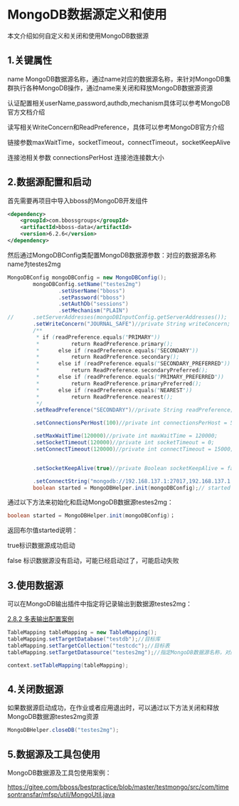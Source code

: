 # MongoDB数据源定义和使用

本文介绍如何自定义和关闭和使用MongoDB数据源

## 1.关键属性

name   MongoDB数据源名称，通过name对应的数据源名称，来针对MongoDB集群执行各种MongoDB操作，通过name来关闭和释放MongoDB数据源资源

认证配置相关userName,password,authdb,mechanism具体可以参考MongoDB官方文档介绍

读写相关WriteConcern和ReadPreference，具体可以参考MongoDB官方介绍

链接参数maxWaitTime，socketTimeout，connectTimeout，socketKeepAlive

连接池相关参数 connectionsPerHost  连接池连接数大小

## 2.数据源配置和启动

首先需要再项目中导入bboss的MongoDB开发组件

```xml
<dependency>
    <groupId>com.bbossgroups</groupId>
    <artifactId>bboss-data</artifactId>
    <version>6.2.6</version>
</dependency>
```

然后通过MongoDBConfig类配置MongoDB数据源参数：对应的数据源名称name为testes2mg

```java
MongoDBConfig mongoDBConfig = new MongoDBConfig();
		mongoDBConfig.setName("testes2mg")
				.setUserName("bboss")
				.setPassword("bboss")
				.setAuthDb("sessions")
				.setMechanism("PLAIN")
//		.setServerAddresses(mongoDBInputConfig.getServerAddresses());
		.setWriteConcern("JOURNAL_SAFE")//private String writeConcern;
		/**
		 * if (readPreference.equals("PRIMARY"))
		 * 			return ReadPreference.primary();
		 * 		else if (readPreference.equals("SECONDARY"))
		 * 			return ReadPreference.secondary();
		 * 		else if (readPreference.equals("SECONDARY_PREFERRED"))
		 * 			return ReadPreference.secondaryPreferred();
		 * 		else if (readPreference.equals("PRIMARY_PREFERRED"))
		 * 			return ReadPreference.primaryPreferred();
		 * 		else if (readPreference.equals("NEAREST"))
		 * 			return ReadPreference.nearest();
		 */
		.setReadPreference("SECONDARY")//private String readPreference;

		.setConnectionsPerHost(100)//private int connectionsPerHost = 50;

		.setMaxWaitTime(120000)//private int maxWaitTime = 120000;
		.setSocketTimeout(120000)//private int socketTimeout = 0;
		.setConnectTimeout(120000)//private int connectTimeout = 15000;


		.setSocketKeepAlive(true)//private Boolean socketKeepAlive = false;

		.setConnectString("mongodb://192.168.137.1:27017,192.168.137.1:27018,192.168.137.1:27019/?replicaSet=rs0");
		boolean started = MongoDBHelper.init(mongoDBConfig);// started true标识数据源成功启动，false 标识数据源没有启动，可能已经启动过了，可能启动失败
```

通过以下方法来初始化和启动MongoDB数据源testes2mg：

```java
boolean started = MongoDBHelper.init(mongoDBConfig)；
```

返回布尔值started说明：

 true标识数据源成功启动

false 标识数据源没有启动，可能已经启动过了，可能启动失败

## 3.使用数据源

可以在MongoDB输出插件中指定将记录输出到数据源testes2mg：

[2.8.2 多表输出配置案例](https://esdoc.bbossgroups.com/#/datatran-plugins?id=_282-多表输出配置案例)

```java
TableMapping tableMapping = new TableMapping();
tableMapping.setTargetDatabase("testdb");//目标库
tableMapping.setTargetCollection("testcdc");//目标表
tableMapping.setTargetDatasource("testes2mg");//指定MongoDB数据源名称，对应一个MongoDB集群

context.setTableMapping(tableMapping);
```

## 4.关闭数据源

如果数据源启动成功，在作业或者应用退出时，可以通过以下方法关闭和释放MongoDB数据源testes2mg资源

```java
MongoDBHelper.closeDB("testes2mg");
```

## 5.数据源及工具包使用

MongoDB数据源及工具包使用案例：

https://gitee.com/bboss/bestpractice/blob/master/testmongo/src/com/timesontransfar/mfsp/util/MongoUtil.java